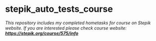 # stepik_auto_tests_course
*This repository includes my completed hometasks for course on Stepik website.*
*If you are interested please check course website: **https://stepik.org/course/575/info***
